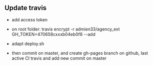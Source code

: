 
## Update travis


- add access token

- on root folder: travis encrypt -r admien33/agency_ext GH_TOKEN=470658cxxxb04eb0f8 --add
- adapt deploy.sh
- then commit on master, and create gh-pages branch on github, last active CI travis and add new commit on master


